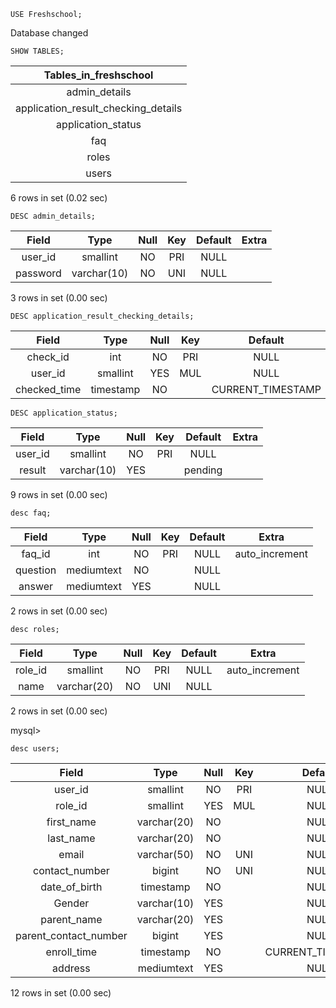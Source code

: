 ```syntax
USE Freshschool;
```

Database changed

```syntax
SHOW TABLES;
```

|        Tables_in_freshschool        |
| :---------------------------------: |
|            admin_details            |
| application_result_checking_details |
|         application_status          |
|                 faq                 |
|                roles                |
|                users                |

6 rows in set (0.02 sec)

```syntax
DESC admin_details;
```

|  Field   |    Type     | Null | Key | Default | Extra |
| :------: | :---------: | :--: | :-: | :-----: | :---: |
| user_id  |  smallint   |  NO  | PRI |  NULL   |       |
| password | varchar(10) |  NO  | UNI |  NULL   |       |

3 rows in set (0.00 sec)

```syntax
DESC application_result_checking_details;
```

|    Field     |   Type    | Null | Key |      Default      |       Extra       |
| :----------: | :-------: | :--: | :-: | :---------------: | :---------------: |
|   check_id   |    int    |  NO  | PRI |       NULL        |  auto_increment   |
|   user_id    | smallint  | YES  | MUL |       NULL        |                   |
| checked_time | timestamp |  NO  |     | CURRENT_TIMESTAMP | DEFAULT_GENERATED |

```syntax
DESC application_status;
```

|  Field  |    Type     | Null | Key | Default | Extra |
| :-----: | :---------: | :--: | :-: | :-----: | :---: |
| user_id |  smallint   |  NO  | PRI |  NULL   |       |
| result  | varchar(10) | YES  |     | pending |       |

9 rows in set (0.00 sec)

```syntax
desc faq;
```

|  Field   |    Type    | Null | Key | Default |     Extra      |
| :------: | :--------: | :--: | :-: | :-----: | :------------: |
|  faq_id  |    int     |  NO  | PRI |  NULL   | auto_increment |
| question | mediumtext |  NO  |     |  NULL   |                |
|  answer  | mediumtext | YES  |     |  NULL   |                |

2 rows in set (0.00 sec)

```syntax
desc roles;
```

|  Field  |    Type     | Null | Key | Default |     Extra      |
| :-----: | :---------: | :--: | :-: | :-----: | :------------: |
| role_id |  smallint   |  NO  | PRI |  NULL   | auto_increment |
|  name   | varchar(20) |  NO  | UNI |  NULL   |                |

2 rows in set (0.00 sec)

mysql>

```syntax
desc users;
```

|         Field         |    Type     | Null | Key |      Default      |       Extra       |
| :-------------------: | :---------: | :--: | :-: | :---------------: | :---------------: |
|        user_id        |  smallint   |  NO  | PRI |       NULL        |  auto_increment   |
|        role_id        |  smallint   | YES  | MUL |       NULL        |                   |
|      first_name       | varchar(20) |  NO  |     |       NULL        |                   |
|       last_name       | varchar(20) |  NO  |     |       NULL        |                   |
|         email         | varchar(50) |  NO  | UNI |       NULL        |                   |
|    contact_number     |   bigint    |  NO  | UNI |       NULL        |                   |
|     date_of_birth     |  timestamp  |  NO  |     |       NULL        |                   |
|        Gender         | varchar(10) | YES  |     |       NULL        |                   |
|      parent_name      | varchar(20) | YES  |     |       NULL        |                   |
| parent_contact_number |   bigint    | YES  |     |       NULL        |                   |
|      enroll_time      |  timestamp  |  NO  |     | CURRENT_TIMESTAMP | DEFAULT_GENERATED |
|        address        | mediumtext  | YES  |     |       NULL        |                   |

12 rows in set (0.00 sec)
